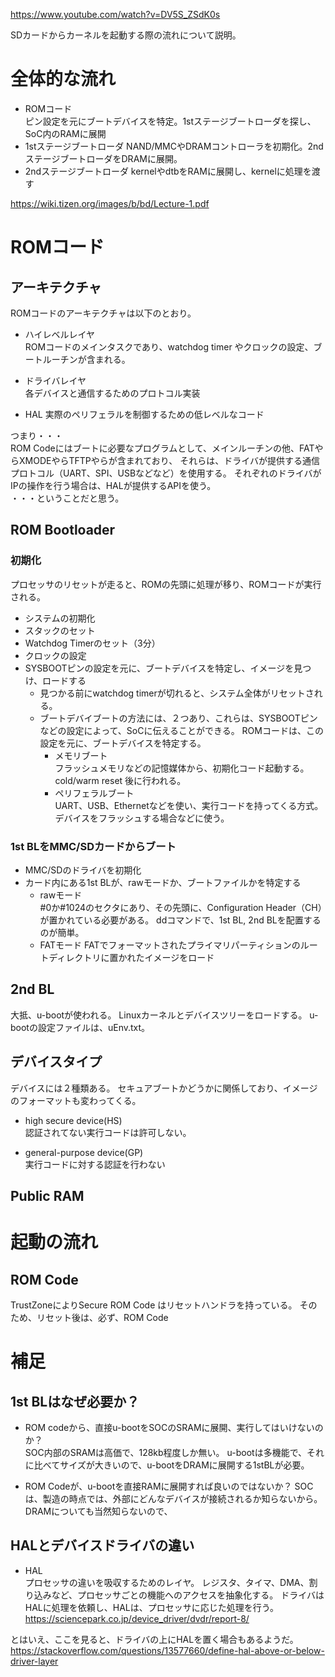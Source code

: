 https://www.youtube.com/watch?v=DV5S_ZSdK0s

SDカードからカーネルを起動する際の流れについて説明。

# 全体的な流れ
* ROMコード  
ピン設定を元にブートデバイスを特定。1stステージブートローダを探し、SoC内のRAMに展開
* 1stステージブートローダ
  NAND/MMCやDRAMコントローラを初期化。2ndステージブートローダをDRAMに展開。
* 2ndステージブートローダ
  kernelやdtbをRAMに展開し、kernelに処理を渡す
  
https://wiki.tizen.org/images/b/bd/Lecture-1.pdf

# ROMコード

## アーキテクチャ
ROMコードのアーキテクチャは以下のとおり。

* ハイレベルレイヤ  
ROMコードのメインタスクであり、watchdog timer やクロックの設定、ブートルーチンが含まれる。

* ドライバレイヤ  
各デバイスと通信するためのプロトコル実装

* HAL 
実際のペリフェラルを制御するための低レベルなコード

つまり・・・  
ROM Codeにはブートに必要なプログラムとして、メインルーチンの他、FATやらXMODEやらTFTPやらが含まれており、
それらは、ドライバが提供する通信プロトコル（UART、SPI、USBなどなど）を使用する。
それぞれのドライバがIPの操作を行う場合は、HALが提供するAPIを使う。  
・・・ということだと思う。

## ROM Bootloader

### 初期化
プロセッサのリセットが走ると、ROMの先頭に処理が移り、ROMコードが実行される。
* システムの初期化
* スタックのセット
* Watchdog Timerのセット（3分）
* クロックの設定
* SYSBOOTピンの設定を元に、ブートデバイスを特定し、イメージを見つけ、ロードする 
    * 見つかる前にwatchdog timerが切れると、システム全体がリセットされる。
    * ブートデバイブートの方法には、２つあり、これらは、SYSBOOTピンなどの設定によって、SoCに伝えることができる。
    ROMコードは、この設定を元に、ブートデバイスを特定する。
        * メモリブート  
        フラッシュメモリなどの記憶媒体から、初期化コード起動する。cold/warm reset 後に行われる。  
        *  ペリフェラルブート  
        UART、USB、Ethernetなどを使い、実行コードを持ってくる方式。デバイスをフラッシュする場合などに使う。
        

### 1st BLをMMC/SDカードからブート
* MMC/SDのドライバを初期化
* カード内にある1st BLが、rawモードか、ブートファイルかを特定する  
    * rawモード  
    #0か#1024のセクタにあり、その先頭に、Configuration Header（CH）が置かれている必要がある。
    ddコマンドで、1st BL, 2nd BLを配置するのが簡単。
    * FATモード
    FATでフォーマットされたプライマリパーティションのルートディレクトリに置かれたイメージをロード　
    
## 2nd BL
大抵、u-bootが使われる。
Linuxカーネルとデバイスツリーをロードする。
u-bootの設定ファイルは、uEnv.txt。　

## デバイスタイプ
デバイスには２種類ある。
セキュアブートかどうかに関係しており、イメージのフォーマットも変わってくる。

* high secure device(HS)  
認証されてない実行コードは許可しない。

* general-purpose device(GP)  
実行コードに対する認証を行わない


## Public RAM

# 起動の流れ
## ROM Code
TrustZoneによりSecure ROM Code はリセットハンドラを持っている。
そのため、リセット後は、必ず、ROM Code



# 補足
## 1st BLはなぜ必要か？
* ROM codeから、直接u-bootをSOCのSRAMに展開、実行してはいけないのか？  
SOC内部のSRAMは高価で、128kb程度しか無い。
u-bootは多機能で、それに比べてサイズが大きいので、u-bootをDRAMに展開する1stBLが必要。

* ROM Codeが、u-bootを直接RAMに展開すれば良いのではないか？
SOCは、製造の時点では、外部にどんなデバイスが接続されるか知らないから。
DRAMについても当然知らないので、


## HALとデバイスドライバの違い
* HAL  
プロセッサの違いを吸収するためのレイヤ。
レジスタ、タイマ、DMA、割り込みなど、プロセッサごとの機能へのアクセスを抽象化する。
ドライバはHALに処理を依頼し、HALは、プロセッサに応じた処理を行う。
https://sciencepark.co.jp/device_driver/dvdr/report-8/

とはいえ、ここを見ると、ドライバの上にHALを置く場合もあるようだ。
https://stackoverflow.com/questions/13577660/define-hal-above-or-below-driver-layer

